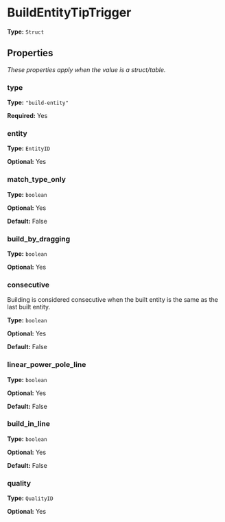 # BuildEntityTipTrigger

**Type:** `Struct`

## Properties

*These properties apply when the value is a struct/table.*

### type

**Type:** `"build-entity"`

**Required:** Yes

### entity

**Type:** `EntityID`

**Optional:** Yes

### match_type_only

**Type:** `boolean`

**Optional:** Yes

**Default:** False

### build_by_dragging

**Type:** `boolean`

**Optional:** Yes

### consecutive

Building is considered consecutive when the built entity is the same as the last built entity.

**Type:** `boolean`

**Optional:** Yes

**Default:** False

### linear_power_pole_line

**Type:** `boolean`

**Optional:** Yes

**Default:** False

### build_in_line

**Type:** `boolean`

**Optional:** Yes

**Default:** False

### quality

**Type:** `QualityID`

**Optional:** Yes

